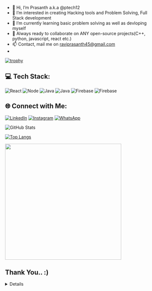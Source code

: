 - 👋 Hi, I’m Prasanth a.k.a @ptech12 
- 👀 I’m interested in creating Hacking tools and Problem Solving, Full Stack development 
- 🌱 I’m currently learning basic problem solving as well as devloping myself
- 💞️ Always ready to collaborate on ANY open-source projects(C++, python, javascript, react etc.)
- 📫 Contact, mail me on raviprasanth45@gmail.com
- 
[![trophy](https://github-profile-trophy.vercel.app/?username=ptech12&row=2&column=4&margin-w=15&margin-h=15&no-frame=true)](https://github.com/ryo-ma/github-profile-trophy)
<!--
<div>
  <img height="170" align="left" src="https://github-readme-stats.vercel.app/api?username=ptech12&count_private=true&include_all_commits=true" />
  <img src="https://github-readme-stats.vercel.app/api/top-langs/?username=ptech12&layout=compact" />
</div>
![ANDROID](https://img.shields.io/badge/android-%23ffffff.svg?style=for-the-badge&logo=android&logoColor=%a4c639)

[![Hackerrank](https://img.shields.io/badge/-Hackerrank-2EC866?style=for-the-badge&logo=HackerRank&logoColor=white)](https://www.hackerrank.com/ashishdangi96?tab=topactivity)
-->

## 💻 Tech Stack:
![React](https://img.shields.io/badge/react-%23030300.svg?style=for-the-badge&logo=react)
![Node](https://img.shields.io/badge/nodejs-%23030300.svg?style=for-the-badge&logo=nodedotjs)
![Java](https://img.shields.io/badge/java-%23030300.svg?style=for-the-badge&logo=coffeescript)
![Java](https://img.shields.io/badge/spring_boot-%23030300.svg?style=for-the-badge&logo=springboot)
![Firebase](https://img.shields.io/badge/firebase-%23030300.svg?style=for-the-badge&logo=firebase)
![Firebase](https://img.shields.io/badge/mongodb-%23030300.svg?style=for-the-badge&logo=mongodb)

## 🌐 Connect with Me:
[![LinkedIn](https://img.shields.io/badge/linkedin-%230077B5.svg?style=for-the-badge&logo=linkedin&logoColor=white)](https://www.linkedin.com/in/prasanthdev/)
[![Instagram](https://img.shields.io/badge/Instagram-%23E4405F.svg?style=for-the-badge&logo=Instagram&logoColor=white)](https://www.instagram.com/prasanth.inc/)
[![WhatsApp](https://img.shields.io/badge/WhatsApp-25D366?style=for-the-badge&logo=whatsapp&logoColor=white)](https://wa.me/+919176815603)


![GitHub Stats](https://github-readme-stats.vercel.app/api?username=ptech12&show_icons=true&theme=radical)

[![Top Langs](https://github-readme-stats.vercel.app/api/top-langs/?username=ptech12&layout=compact&theme=dark)](https://github.com/dangiashish/github-readme-stats)


<a href="https://github.com/ptech12/">
  <img align="center" src="https://github-readme-streak-stats.herokuapp.com/?user=venkatesh-jacke&theme=tokyonight&include_all_commits=true&count_private=true&show_icons=true&line_height=20&title_color=7A7ADB&icon_color=2200AE&text_color=D3D3D3&bg_color=0,000000,130C40" width="380"/>
</a>




## Thank You.. :)
<details>

<h1>Popular Repository</h1>

[![lazyhub](https://github-readme-stats.vercel.app/api/pin/?username=ptech12&repo=onlinejobportal&theme=monokai)](https://github.com/ptech12/onlinejobportal)

[![lazyhub](https://github-readme-stats.vercel.app/api/pin/?username=ptech12&repo=you.do&theme=monokai)](https://github.com/ptech12/PySnake)
</details>
  <!---
ptech12/ptech12 is a ✨ special ✨ repository because its `README.md` (this file) appears on your GitHub profile.
You can click the Preview link to take a look at your changes.
--->
